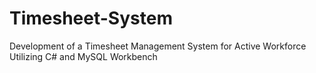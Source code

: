 # Timesheet-System
Development of a Timesheet Management System for Active Workforce Utilizing C# and MySQL Workbench
